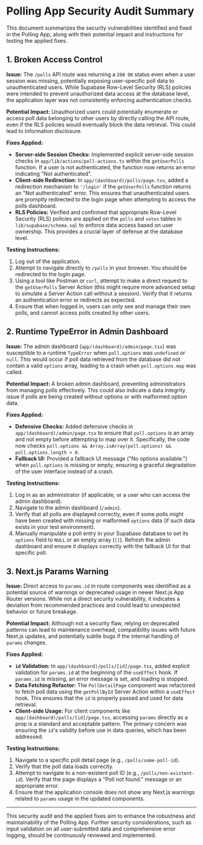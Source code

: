# Polling App Security Audit Summary

This document summarizes the security vulnerabilities identified and fixed in the Polling App, along with their potential impact and instructions for testing the applied fixes.

## 1. Broken Access Control

**Issue:** The `/polls` API route was returning a `200 OK` status even when a user session was missing, potentially exposing user-specific poll data to unauthenticated users. While Supabase Row-Level Security (RLS) policies were intended to prevent unauthorized data access at the database level, the application layer was not consistently enforcing authentication checks.

**Potential Impact:** Unauthorized users could potentially enumerate or access poll data belonging to other users by directly calling the API route, even if the RLS policies would eventually block the data retrieval. This could lead to information disclosure.

**Fixes Applied:**
- **Server-side Session Checks:** Implemented explicit server-side session checks in `app/lib/actions/poll-actions.ts` within the `getUserPolls` function. If a user is not authenticated, the function now returns an error indicating "Not authenticated".
- **Client-side Redirection:** In `app/(dashboard)/polls/page.tsx`, added a redirection mechanism to `'/login'` if the `getUserPolls` function returns an "Not authenticated" error. This ensures that unauthenticated users are promptly redirected to the login page when attempting to access the polls dashboard.
- **RLS Policies:** Verified and confirmed that appropriate Row-Level Security (RLS) policies are applied on the `polls` and `votes` tables in `lib/supabase/schema.sql` to enforce data access based on user ownership. This provides a crucial layer of defense at the database level.

**Testing Instructions:**
1. Log out of the application.
2. Attempt to navigate directly to `/polls` in your browser. You should be redirected to the login page.
3. Using a tool like Postman or `curl`, attempt to make a direct request to the `getUserPolls` Server Action (this might require more advanced setup to simulate a Server Action call without a session). Verify that it returns an authentication error or redirects as expected.
4. Ensure that when logged in, users can only see and manage their own polls, and cannot access polls created by other users.

## 2. Runtime TypeError in Admin Dashboard

**Issue:** The admin dashboard (`app/(dashboard)/admin/page.tsx`) was susceptible to a runtime `TypeError` when `poll.options` was `undefined` or `null`. This would occur if poll data retrieved from the database did not contain a valid `options` array, leading to a crash when `poll.options.map` was called.

**Potential Impact:** A broken admin dashboard, preventing administrators from managing polls effectively. This could also indicate a data integrity issue if polls are being created without options or with malformed option data.

**Fixes Applied:**
- **Defensive Checks:** Added defensive checks in `app/(dashboard)/admin/page.tsx` to ensure that `poll.options` is an array and not empty before attempting to map over it. Specifically, the code now checks `poll.options && Array.isArray(poll.options) && poll.options.length > 0`.
- **Fallback UI:** Provided a fallback UI message ("No options available.") when `poll.options` is missing or empty, ensuring a graceful degradation of the user interface instead of a crash.

**Testing Instructions:**
1. Log in as an administrator (if applicable, or a user who can access the admin dashboard).
2. Navigate to the admin dashboard (`/admin`).
3. Verify that all polls are displayed correctly, even if some polls might have been created with missing or malformed `options` data (if such data exists in your test environment).
4. Manually manipulate a poll entry in your Supabase database to set its `options` field to `NULL` or an empty array (`[]`). Refresh the admin dashboard and ensure it displays correctly with the fallback UI for that specific poll.

## 3. Next.js Params Warning

**Issue:** Direct access to `params.id` in route components was identified as a potential source of warnings or deprecated usage in newer Next.js App Router versions. While not a direct security vulnerability, it indicates a deviation from recommended practices and could lead to unexpected behavior or future breakage.

**Potential Impact:** Although not a security flaw, relying on deprecated patterns can lead to maintenance overhead, compatibility issues with future Next.js updates, and potentially subtle bugs if the internal handling of `params` changes.

**Fixes Applied:**
- **`id` Validation:** In `app/(dashboard)/polls/[id]/page.tsx`, added explicit validation for `params.id` at the beginning of the `useEffect` hook. If `params.id` is missing, an error message is set, and loading is stopped.
- **Data Fetching Refactor:** The `PollDetailPage` component was refactored to fetch poll data using the `getPollById` Server Action within a `useEffect` hook. This ensures that the `id` is properly passed and used for data retrieval.
- **Client-side Usage:** For client components like `app/(dashboard)/polls/[id]/page.tsx`, accessing `params` directly as a prop is a standard and acceptable pattern. The primary concern was ensuring the `id`'s validity before use in data queries, which has been addressed.

**Testing Instructions:**
1. Navigate to a specific poll detail page (e.g., `/polls/some-poll-id`).
2. Verify that the poll data loads correctly.
3. Attempt to navigate to a non-existent poll ID (e.g., `/polls/non-existent-id`). Verify that the page displays a "Poll not found." message or an appropriate error.
4. Ensure that the application console does not show any Next.js warnings related to `params` usage in the updated components.

---

This security audit and the applied fixes aim to enhance the robustness and maintainability of the Polling App. Further security considerations, such as input validation on all user-submitted data and comprehensive error logging, should be continuously reviewed and implemented.
